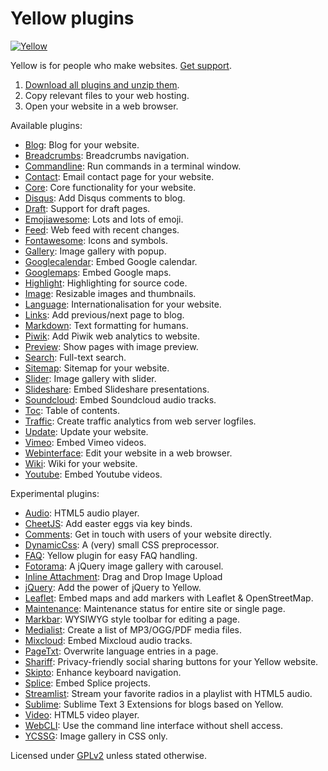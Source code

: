 Yellow plugins
==============
[![Yellow](https://raw.githubusercontent.com/datenstrom/yellow-developers/master/media/images/yellow-photo.jpg)](https://datenstrom.se/yellow)

Yellow is for people who make websites. [Get support](https://developers.datenstrom.se/help/support).

1. [Download all plugins and unzip them](https://github.com/datenstrom/yellow-plugins/archive/master.zip).  
2. Copy relevant files to your web hosting.  
3. Open your website in a web browser.

Available plugins:

* [Blog](https://github.com/datenstrom/yellow-plugins/tree/master/blog): 
  Blog for your website.
* [Breadcrumbs](https://github.com/datenstrom/yellow-plugins/tree/master/breadcrumbs): 
  Breadcrumbs navigation.
* [Commandline](https://github.com/datenstrom/yellow-plugins/tree/master/commandline): 
  Run commands in a terminal window.
* [Contact](https://github.com/datenstrom/yellow-plugins/tree/master/contact): 
  Email contact page for your website.
* [Core](https://github.com/datenstrom/yellow-plugins/tree/master/core): 
  Core functionality for your website.
* [Disqus](https://github.com/datenstrom/yellow-plugins/tree/master/disqus): 
  Add Disqus comments to blog.
* [Draft](https://github.com/datenstrom/yellow-plugins/tree/master/draft): 
  Support for draft pages.
* [Emojiawesome](https://github.com/datenstrom/yellow-plugins/tree/master/emojiawesome): 
  Lots and lots of emoji.
* [Feed](https://github.com/datenstrom/yellow-plugins/tree/master/feed): 
  Web feed with recent changes.
* [Fontawesome](https://github.com/datenstrom/yellow-plugins/tree/master/fontawesome): 
  Icons and symbols.
* [Gallery](https://github.com/datenstrom/yellow-plugins/tree/master/gallery): 
  Image gallery with popup.
* [Googlecalendar](https://github.com/datenstrom/yellow-plugins/tree/master/googlecalendar): 
  Embed Google calendar.
* [Googlemaps](https://github.com/datenstrom/yellow-plugins/tree/master/googlemaps): 
  Embed Google maps.
* [Highlight](https://github.com/datenstrom/yellow-plugins/tree/master/highlight): 
  Highlighting for source code.
* [Image](https://github.com/datenstrom/yellow-plugins/tree/master/image): 
  Resizable images and thumbnails.
* [Language](https://github.com/datenstrom/yellow-plugins/tree/master/language): 
  Internationalisation for your website.
* [Links](https://github.com/datenstrom/yellow-plugins/tree/master/links): 
  Add previous/next page to blog.
* [Markdown](https://github.com/datenstrom/yellow-plugins/tree/master/markdown): 
  Text formatting for humans.
* [Piwik](https://github.com/datenstrom/yellow-plugins/tree/master/piwik): 
  Add Piwik web analytics to website.
* [Preview](https://github.com/datenstrom/yellow-plugins/tree/master/preview): 
  Show pages with image preview.
* [Search](https://github.com/datenstrom/yellow-plugins/tree/master/search): 
  Full-text search.
* [Sitemap](https://github.com/datenstrom/yellow-plugins/tree/master/sitemap): 
  Sitemap for your website.
* [Slider](https://github.com/datenstrom/yellow-plugins/tree/master/slider): 
  Image gallery with slider.
* [Slideshare](https://github.com/datenstrom/yellow-plugins/tree/master/slideshare): 
  Embed Slideshare presentations.
* [Soundcloud](https://github.com/datenstrom/yellow-plugins/tree/master/soundcloud): 
  Embed Soundcloud audio tracks.
* [Toc](https://github.com/datenstrom/yellow-plugins/tree/master/toc): 
  Table of contents.
* [Traffic](https://github.com/datenstrom/yellow-plugins/tree/master/traffic): 
  Create traffic analytics from web server logfiles.
* [Update](https://github.com/datenstrom/yellow-plugins/tree/master/update): 
  Update your website.
* [Vimeo](https://github.com/datenstrom/yellow-plugins/tree/master/vimeo): 
  Embed Vimeo videos.
* [Webinterface](https://github.com/datenstrom/yellow-plugins/tree/master/webinterface): 
  Edit your website in a web browser.
* [Wiki](https://github.com/datenstrom/yellow-plugins/tree/master/wiki): 
  Wiki for your website.
* [Youtube](https://github.com/datenstrom/yellow-plugins/tree/master/youtube): 
  Embed Youtube videos.

Experimental plugins:

* [Audio](https://github.com/schulle4u/yellow-plugin-audio):
  HTML5 audio player.
* [CheetJS](https://github.com/nogginfuel/yellow-plugin-cheetjs): 
  Add easter eggs via key binds.
* [Comments](https://github.com/nasendackel/yellow-comments):
  Get in touch with users of your website directly.
* [DynamicCss](https://github.com/richi/yellow-plugin-dynamiccss):
  A (very) small CSS preprocessor.
* [FAQ](https://github.com/richi/yellow-plugin-faq):
  Yellow plugin for easy FAQ handling.
* [Fotorama](https://github.com/nogginfuel/yellow-plugin-fotorama): 
  A jQuery image gallery with carousel.
* [Inline Attachment](https://github.com/nibreh/yellow-plugin-inline-attachment): 
  Drag and Drop Image Upload
* [jQuery](https://github.com/nogginfuel/yellow-plugin-jquery):
  Add the power of jQuery to Yellow.
* [Leaflet](https://github.com/nibreh/yellow-plugin-leaflet): 
  Embed maps and add markers with Leaflet & OpenStreetMap.
* [Maintenance](https://github.com/nogginfuel/yellow-plugin-maintenance):
  Maintenance status for entire site or single page.
* [Markbar](https://github.com/nibreh/yellow-plugin-markbar):
  WYSIWYG style toolbar for editing a page.
* [Medialist](https://github.com/nibreh/yellow-plugin-medialist):
  Create a list of MP3/OGG/PDF media files.
* [Mixcloud](https://github.com/SAMY2K/yellow-plugin-mixcloud): 
  Embed Mixcloud audio tracks.
* [PageTxt](https://github.com/richi/yellow-plugin-pagetxt):
  Overwrite language entries in a page.
* [Shariff](https://github.com/schulle4u/yellow-plugin-shariff):
  Privacy-friendly social sharing buttons for your Yellow website.
* [Skipto](https://github.com/schulle4u/yellow-plugin-skipto):
  Enhance keyboard navigation.
* [Splice](https://github.com/SAMY2K/yellow-plugin-splice): 
  Embed Splice projects.
* [Streamlist](https://github.com/nibreh/yellow-plugin-streamlist):
  Stream your favorite radios in a playlist with HTML5 audio.
* [Sublime](https://github.com/nashv/YellowBlogExtensions):
  Sublime Text 3 Extensions for blogs based on Yellow.
* [Video](https://github.com/nibreh/yellow-plugin-video): 
  HTML5 video player.
* [WebCLI](https://github.com/richi/yellow-plugin-cli):
  Use the command line interface without shell access.
* [YCSSG](https://github.com/dieli/yellow-extension-ycssg):
  Image gallery in CSS only.

Licensed under [GPLv2](https://github.com/datenstrom/yellow-plugins/blob/master/LICENSE.md) unless stated otherwise.
